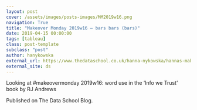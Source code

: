 ```yaml
---
layout: post
cover: /assets/images/posts-images/MM2019w16.png
navigation: True
title: "Makeover Monday 2019w16 – bars bars (bars)"
date: 2019-04-15 00:00:00
tags: [tableau]
class: post-template
subclass: "post"
author: hanykowska
external_url: https://www.thedataschool.co.uk/hanna-nykowska/hannas-makeover-monday-2019w16-bars-bars-bars/
external_site: ds
---
```


Looking at #makeovermonday 2019w16: word use in the ‘Info we Trust’ book by RJ Andrews

Published on The Data School Blog.
